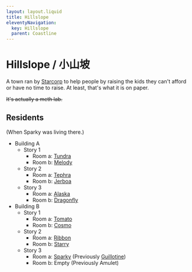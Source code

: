 ```yaml
---
layout: layout.liquid
title: Hillslope
eleventyNavigation:
  key: Hillslope
  parent: Coastline
---
```


# Hillslope / 小山坡

A town ran by [Starcorp](/world/bauhinia/starcorp/) to help people by raising the kids they can't afford or have no time to raise. At least, that's what it is on paper.

~~It's actually a meth lab.~~

## Residents

(When Sparky was living there.)

- Building A
    - Story 1
        - Room a: [Tundra](/characters/tundra/)
        - Room b: [Melody](/characters/melody/)
    - Story 2
        - Room a: [Tephra](/characters/tephra/)
        - Room b: [Jerboa](/characters/jerboa/)
    - Story 3
        - Room a: [Alaska](/characters/alaska/)
        - Room b: [Dragonfly](/characters/dragonfly/)
- Building B
    - Story 1
        - Room a: [Tomato](/characters/tomato/)
        - Room b: [Cosmo](/characters/cosmo/)
    - Story 2
        - Room a: [Ribbon](/characters/ribbon/)
        - Room b: [Starry](/characters/starry/)
    - Story 3
        - Room a: [Sparky](/characters/sparky/) (Previously [Guillotine](/characters/guillotine/))
        - Room b: Empty (Previously Amulet)